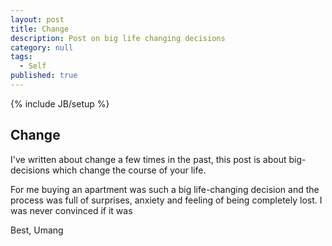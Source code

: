 ```yaml
---
layout: post
title: Change
description: Post on big life changing decisions
category: null
tags: 
  - Self
published: true
---
```


{% include JB/setup %}

## Change

I've written about change a few times in the past, this post is about big-decisions which change the course of your life.

For me buying an apartment was such a big life-changing decision and the process was full of surprises, anxiety and feeling of being completely lost. I was never convinced if it was

Best, Umang
